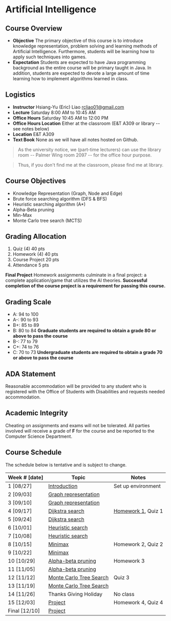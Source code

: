 # Artificial Intelligence

## Course Overview

- **Objective** The primary objective of this course is to introduce knowledge representation, problem solving and learning methods of Artificial Intelligence. Furthermore, students will be learning how to apply such techniques into games.
- **Expectation** Students are expected to have Java programming background as the entire course will be primary taught in Java. In addition, students are expected to devote a large amount of time learning how to implement algorithms learned in class.

## Logistics

- **Instructor** Hsiang-Yu (Eric) Liao [rcliao01@gmail.com](mailto:rcliao01@gmail.com)
- **Lecture** Saturday 8:00 AM to 10:45 AM
- **Office Hours** Saturday 10:45 AM to 12:00 PM
- **Office Hours Location** Either at the classroom (E&T A309 or library -- see notes below)
- **Location** E&T A309
- **Text Book** None as we will have all notes hosted on Github.

> As the university notice, we (part-time lecturers) can use the library room --
Palmer Wing room 2097 -- for the office hour purpose.

> Thus, if you don't find me at the classroom, please find me at library.

## Course Objectives

* Knowledge Representation (Graph, Node and Edge)
* Brute force searching algorithm (DFS & BFS)
* Heuristic searching algorithm (A*)
* Alpha-Beta pruning
* Min-Max
* Monte Carlo tree search (MCTS)

## Grading Allocation

1. Quiz (4) 40 pts
2. Homework (4) 40 pts
3. Course Project 20 pts
4. Attendance 5 pts

**Final Project** Homework assignments culminate in a final project: a complete application/game that utilizes the AI theories. **Successful completion of the course project is a requirement for passing this course.**

## Grading Scale

* A: 94 to 100
* A-: 90 to 93
* B+: 85 to 89
* B: 80 to 84
**Graduate students are required to obtain a grade 80 or above to pass the course**
* B-: 77 to 79
* C+: 74 to 76
* C: 70 to 73
**Undergraduate students are required to obtain a grade 70 or above to pass the course**

## ADA Statement

Reasonable accommodation will be provided to any student who is registered with the Office of Students with Disabilities and requests needed accommodation.

## Academic Integrity

Cheating on assignments and exams will not be tolerated. All parties involved will receive a grade of **F** for the course and be reported to the Computer Science Department.

## Course Schedule

The schedule below is tentative and is subject to change.

| Week # [date]      | Topic     | Notes |
| ------------------ | --- | --- |
| 1  [08/27]         | [Introduction][1] | Set up environment |
| 2  [09/03]         | [Graph representation][2] |  |
| 3  [09/10]         | [Graph representation][2] |  |
| 4  [09/17]         | [Dijkstra search][3] | [Homework 1][9], Quiz 1 |
| 5  [09/24]         | [Dijkstra search][3] |  |
| 6  [10/01]         | [Heuristic search][4] |  |
| 7  [10/08]         | [Heuristic search][4] |  |
| 8  [10/15]         | [Minimax][5] | Homework 2, Quiz 2 |
| 9  [10/22]         | [Minimax][5] |  |
| 10 [10/29]         | [Alpha-beta pruning][6] | Homework 3 |
| 11 [11/05]         | [Alpha-beta pruning][6] |  |
| 12 [11/12]         | [Monte Carlo Tree Search][7] | Quiz 3 |
| 13 [11/19]         | [Monte Carlo Tree Search][7] |  |
| 14 [11/26]         | Thanks Giving Holiday | No class |
| 15 [12/03]         | [Project][8] | Homework 4, Quiz 4 |
| Final [12/10]      | [Project][8] |  |

[1]: notes/introduction.md
[2]: notes/graph-representation.md
[3]: notes/dijkstra.md
[4]: notes/heuristic-search.md
[5]: notes/minimax.md
[6]: notes/alpha-beta-pruning.md
[7]: notes/monte-carlo-tree-search.md
[8]: notes/project.md
[9]: notes/homeworks/homework1.md
